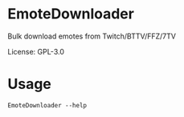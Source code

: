 # EmoteDownloader
Bulk download emotes from Twitch/BTTV/FFZ/7TV

License: GPL-3.0

# Usage 

`EmoteDownloader --help`
